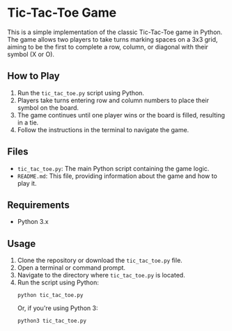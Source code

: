 # Tic-Tac-Toe Game

This is a simple implementation of the classic Tic-Tac-Toe game in Python. The game allows two players to take turns marking spaces on a 3x3 grid, aiming to be the first to complete a row, column, or diagonal with their symbol (X or O).

## How to Play

1. Run the `tic_tac_toe.py` script using Python.
2. Players take turns entering row and column numbers to place their symbol on the board.
3. The game continues until one player wins or the board is filled, resulting in a tie.
4. Follow the instructions in the terminal to navigate the game.

## Files

- `tic_tac_toe.py`: The main Python script containing the game logic.
- `README.md`: This file, providing information about the game and how to play it.

## Requirements

- Python 3.x

## Usage

1. Clone the repository or download the `tic_tac_toe.py` file.
2. Open a terminal or command prompt.
3. Navigate to the directory where `tic_tac_toe.py` is located.
4. Run the script using Python:
    ```
    python tic_tac_toe.py
    ```
    Or, if you're using Python 3:
    ```
    python3 tic_tac_toe.py
    ```

